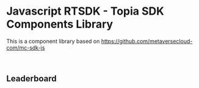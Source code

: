 # Javascript RTSDK - Topia SDK Components Library

This is a component library based on https://github.com/metaversecloud-com/mc-sdk-js

<br>

## Leaderboard
